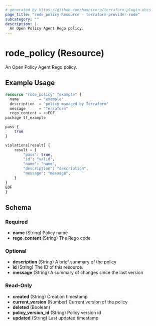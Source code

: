 ```yaml
---
# generated by https://github.com/hashicorp/terraform-plugin-docs
page_title: "rode_policy Resource - terraform-provider-rode"
subcategory: ""
description: |-
  An Open Policy Agent Rego policy.
---
```


# rode_policy (Resource)

An Open Policy Agent Rego policy.

## Example Usage

```terraform
resource "rode_policy" "example" {
  name         = "example"
  description  = "policy managed by Terraform"
  message      = "Terraform"
  rego_content = <<EOF
package tf_example

pass {
    true
}

violations[result] {
	result = {
		"pass": true,
		"id": "valid",
		"name": "name",
		"description": "description",
		"message": "message",
	}
}
EOF
}
```

<!-- schema generated by tfplugindocs -->
## Schema

### Required

- **name** (String) Policy name
- **rego_content** (String) The Rego code

### Optional

- **description** (String) A brief summary of the policy
- **id** (String) The ID of this resource.
- **message** (String) A summary of changes since the last version

### Read-Only

- **created** (String) Creation timestamp
- **current_version** (Number) Current version of the policy
- **deleted** (Boolean)
- **policy_version_id** (String) Policy version id
- **updated** (String) Last updated timestamp


